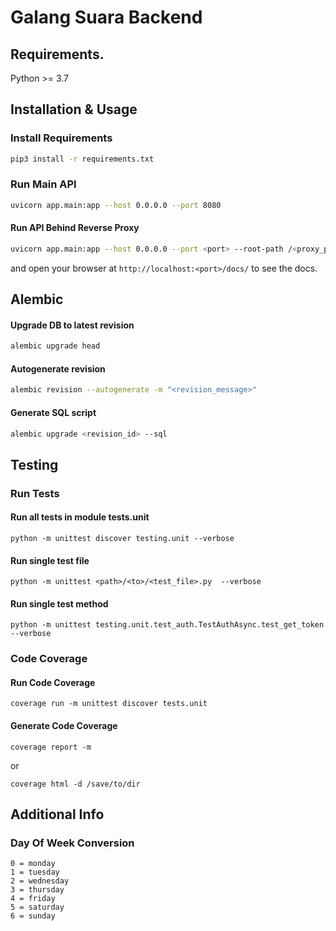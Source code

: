 # Galang Suara Backend

## Requirements.

Python >= 3.7

## Installation & Usage

### Install Requirements

```bash
pip3 install -r requirements.txt
```

### Run Main API

```bash
uvicorn app.main:app --host 0.0.0.0 --port 8080
```

#### Run API Behind Reverse Proxy
```bash
uvicorn app.main:app --host 0.0.0.0 --port <port> --root-path /<proxy_path>
```

and open your browser at `http://localhost:<port>/docs/` to see the docs.


## Alembic
#### Upgrade DB to latest revision
```bash
alembic upgrade head
```
#### Autogenerate revision
```bash
alembic revision --autogenerate -m "<revision_message>"
```
#### Generate SQL script
```bash
alembic upgrade <revision_id> --sql
```

## Testing
### Run Tests
#### Run all tests in module tests.unit
```
python -m unittest discover testing.unit --verbose
```
#### Run single test file
```
python -m unittest <path>/<to>/<test_file>.py  --verbose
```
#### Run single test method
```
python -m unittest testing.unit.test_auth.TestAuthAsync.test_get_token --verbose
```

### Code Coverage
#### Run Code Coverage
```
coverage run -m unittest discover tests.unit
```

#### Generate Code Coverage
```
coverage report -m
```
or
```
coverage html -d /save/to/dir
```

## Additional Info
### Day Of Week Conversion
```
0 = monday
1 = tuesday
2 = wednesday
3 = thursday
4 = friday
5 = saturday
6 = sunday
```